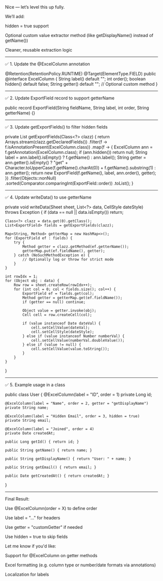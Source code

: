 Nice — let’s level this up fully.

We’ll add:

hidden = true support

Optional custom value extractor method (like getDisplayName() instead of getName())

Cleaner, reusable extraction logic



---

✅ 1. Update the @ExcelColumn annotation

@Retention(RetentionPolicy.RUNTIME)
@Target(ElementType.FIELD)
public @interface ExcelColumn {
    String label() default "";
    int order();
    boolean hidden() default false;
    String getter() default ""; // Optional custom method
}


---

✅ 2. Update ExportField record to support getterName

public record ExportField(String fieldName, String label, int order, String getterName) {}


---

✅ 3. Update getExportFields() to filter hidden fields

private List<ExportField> getExportFields(Class<?> clazz) {
    return Arrays.stream(clazz.getDeclaredFields())
        .filter(f -> f.isAnnotationPresent(ExcelColumn.class))
        .map(f -> {
            ExcelColumn ann = f.getAnnotation(ExcelColumn.class);
            if (ann.hidden()) return null;
            String label = ann.label().isEmpty() ? f.getName() : ann.label();
            String getter = ann.getter().isEmpty()
                ? "get" + Character.toUpperCase(f.getName().charAt(0)) + f.getName().substring(1)
                : ann.getter();
            return new ExportField(f.getName(), label, ann.order(), getter);
        })
        .filter(Objects::nonNull)
        .sorted(Comparator.comparingInt(ExportField::order))
        .toList();
}


---

✅ 4. Update writeData() to use getterName

private void writeData(Sheet sheet, List<?> data, CellStyle dateStyle) throws Exception {
    if (data == null || data.isEmpty()) return;

    Class<?> clazz = data.get(0).getClass();
    List<ExportField> fields = getExportFields(clazz);

    Map<String, Method> getterMap = new HashMap<>();
    for (ExportField ef : fields) {
        try {
            Method getter = clazz.getMethod(ef.getterName());
            getterMap.put(ef.fieldName(), getter);
        } catch (NoSuchMethodException e) {
            // Optionally log or throw for strict mode
        }
    }

    int rowIdx = 1;
    for (Object obj : data) {
        Row row = sheet.createRow(rowIdx++);
        for (int col = 0; col < fields.size(); col++) {
            ExportField ef = fields.get(col);
            Method getter = getterMap.get(ef.fieldName());
            if (getter == null) continue;

            Object value = getter.invoke(obj);
            Cell cell = row.createCell(col);

            if (value instanceof Date dateVal) {
                cell.setCellValue(dateVal);
                cell.setCellStyle(dateStyle);
            } else if (value instanceof Number numberVal) {
                cell.setCellValue(numberVal.doubleValue());
            } else if (value != null) {
                cell.setCellValue(value.toString());
            }
        }
    }
}


---

✅ 5. Example usage in a class

public class User {
    @ExcelColumn(label = "ID", order = 1)
    private Long id;

    @ExcelColumn(label = "Name", order = 2, getter = "getDisplayName")
    private String name;

    @ExcelColumn(label = "Hidden Email", order = 3, hidden = true)
    private String email;

    @ExcelColumn(label = "Joined", order = 4)
    private Date createdAt;

    public Long getId() { return id; }

    public String getName() { return name; }

    public String getDisplayName() { return "User: " + name; }

    public String getEmail() { return email; }

    public Date getCreatedAt() { return createdAt; }
}


---

Final Result:

Use @ExcelColumn(order = X) to define order

Use label = "..." for headers

Use getter = "customGetter" if needed

Use hidden = true to skip fields


Let me know if you'd like:

Support for @ExcelColumn on getter methods

Excel formatting (e.g. column type or number/date formats via annotations)

Localization for labels


